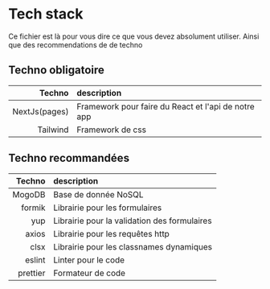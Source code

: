 # Tech stack

Ce fichier est là pour vous dire ce que vous devez absolument utiliser. Ainsi que des recommendations de de techno

## Techno obligatoire
|        Techno | description                                         |
| ------------: | :-------------------------------------------------- |
| NextJs(pages) | Framework pour faire du React et l'api de notre app |
|      Tailwind | Framework de css                                    |



## Techno recommandées
|   Techno | description                                  |
| -------: | :------------------------------------------- |
|   MogoDB | Base de donnée NoSQL                         |
|   formik | Librairie pour les formulaires               |
|      yup | Librairie pour la validation des formulaires |
|    axios | Librairie pour les requêtes http             |
|     clsx | Librairie pour les classnames dynamiques     |
|   eslint | Linter pour le code                          |
| prettier | Formateur de code                            |


